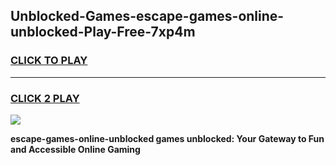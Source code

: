 
## Unblocked-Games-escape-games-online-unblocked-Play-Free-7xp4m
<h3>
<a href="https://premium76.site?title=escape-games-online-unblocked&ref=18A1">CLICK TO PLAY</a></h3>
<hr>

<h3>
<a href="https://premium76.site?title=escape-games-online-unblocked&ref=18A1">CLICK 2 PLAY</a>
  
</h3>

<a href="https://premium76.site?title=escape-games-online-unblocked&ref=18A1"><img src="https://clearcache.store/games.png"></a>


**escape-games-online-unblocked games unblocked: Your Gateway to Fun and Accessible Online Gaming**
